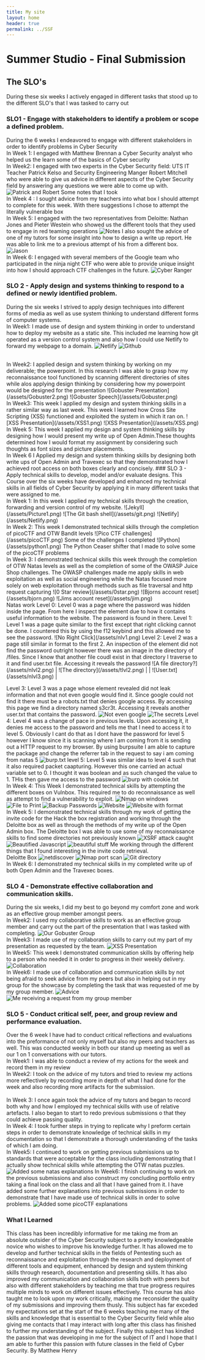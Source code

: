 ```yaml
---
title: My site
layout: home
header: true
permalink: ../SSF
---
```


# Summer Studio - Final Submission

## The SLO's
During these six weeks I actively engaged in different tasks that stood up to the different SLO's that I was tasked to carry out

### SLO1 - Engage with stakeholders to identify a problem or scope a defined problem.
During the 6 weeks I endeavored to engage with different stakeholders in order to identify problems in Cyber Security
<br>
In Week 1: 
I engaged with Matthew Brennan a Cyber Security analyst who helped us the learn some of the basics of Cyber security
<br>
In Week2: 
I engaged with two experts in the Cyber Security field: UTS IT Teacher Patrick Kelso and Security Engineering Manger Robert Mitchell who were able to give us advice in different aspects of the Cyber Security field by answering any questions we were able to come up with.
![Patrick and Robert](/assets/pat.png)
Some notes that I took
<br>
In Week 4 : 
I sought advice from my teachers into what box I should attempt to complete for this week. With there suggestions I chose to attempt the literally vulnerable box
<br>
In Week 5:
I engaged with the two representatives from Deloitte: Nathan Jones and Pieter Westein who showed us the different tools that they used to engage in red teaming operations
 ![Notes ](/assets/notes.png)
 I also sought the advice of one of my tutors for some insight into how to design a write up report. He was able to link me to a previous attempt of his from a different box.
 ![Jason ](/assets/jason.png)
<br>
In Week 6:
I engaged with several members of the Google team who participated in the ninja night CTF who were able to provide unique insight into how I should approach CTF challenges in the future.
 ![Cyber Ranger](/assets/cr.png) 
 
### SLO 2 - Apply design and systems thinking to respond to a defined or newly identified problem.  
During the six weeks I strived to apply design techniques into different forms of media as well as use system thinking to understand different forms of computer systems.
<br>
In Week1:
I made use of design and system thinking in order to understand how to deploy my website as a static site. This included me learning how git operated as a version control system and also how I could use Netlify to forward my webpage to a domain.
![Netlify](/assets/Netlify.png)
![Github](/assets/github.png)

<br>
In Week2:
I applied design and system thinking by working on my deliverable; the powerpoint.  In this research I was able to grasp how my reconnaissance tool functioned by scanning different directories of sites while alos applying design thinking by considering how my powerpoint would be designed for the presentation
![Gobuster Presentation](/assets/Gobuster2.png)
![Gobuster Speech](/assets/Gobuster.png)
<br>
In Week3:
This week I applied my design and system thinking skills in a rather similar way as last week. This week I learned how Cross Site Scripting (XSS) functioned and exploited the system in which it ran on.
![XSS Presentation](/assets/XSS1.png) 
![XSS Presentation](/assets/XSS.png) 
<br>
In Week 5:
This week I applied my design and system thinking skills by designing how I would present my write up of Open Admin.These thoughts determined how I would format my assignment by considering such thoughts as font sizes and picture placements.
<br>
In Week 6 
I Applied my design and system thinking skills by designing both write ups of Open Admin and Travexec so that they demonstrated how I achieved root access on both boxes clearly and concisely.
### SLO 3 - Apply technical skills to develop, model and/or evaluate designs. 
This Course over the six weeks have developed and enhanced my technical skills in all fields of Cyber Security by applying it in many different tasks that were assigned to me.
<br>
In Week 1:
In this week I applied my technical skills through the creation, forwarding and version control of my website.
![Jekyll](/assets/Picture1.png)
![The Git bash shell](/assets/git.png)
![Netlify](/assets/Netlify.png)
<br>
In Week 2:
This week I demonstrated technical skills through the completion of picoCTF and OTW Bandit levels
![Pico CTF challenges](/assets/picoCTF.png)  
Some of the challenges I completed
![Python](/assets/python1.png)
The Python Ceaser shifter that I made to solve some of the picoCTF problems

<br>
In Week 3:
I demonstrated technical skills this week through the completion of OTW Natas levels as well as the completion of some of the OWASP Juice Shop challenges. The OWASP challenges made me apply skills in web exploitation as well as social engineering while the Natas focused more solely on web exploitation through methods such as file traversal and http request capturing
![0 Star review](/assets/0star.png) 
![Bjorns account reset](/assets/bjorn.png)  
![Jims account reset](/assets/jim.png) 
<br>
Natas work
Level 0: Level 0 was a page where the password was hidden inside the page. From here I inspect the element due to how it contains useful information to the website. The password is found in there.
Level 1: Level 1 was a page quite similar to the first except that right clicking cannot be done. I countered this by using the f12 keybind and this allowed me to see the password.
![No Right Click](/assets/nlv1.png)
Level 2: Level 2 was a page still similar in format to the first 2. An inspection of the element did not find the password outright however there was an image in the directory of /files.  Since I know that another file coudl exist in that directory I traverse to it and find user.txt file. Accessing it reveals the password
![A file directory?](/assets/nlvl2.png)
| ![The directory](/assets/tlvl2.png) |  | ![User.txt](/assets/nlvl3.png) |

Level 3: Level 3 was a page whose element revealed did not leak information and that not even google would find it. Since google could not find it there must be a robots.txt that denies google access. By accessing this page we find a directory named s3cr3t. Accessing it reveals another user.txt that contains the password.
![Not even google](/assets/robots.png)
![The secrets](/assets/secret.png)
Level 4: Level 4 was a change of pace in previous levels. Upon accessing it, it denies me access to the password and tells me that I need to access it to level 5. Obviously I cant do that as I dont have the password for level 5 however I know since it is scanning where I am coming from it is sending out a HTTP request to my browser. By using burpsuite I am able to capture the package and change the referrer tab in the request to say i am coming from natas 5
![burp.txt](/assets/burp.png)
level 5: Level 5 was similar idea to level 4 such that it also required packet caapturing. However this one carried an actual variable set to 0. I thought it was boolean and as such changed the value to 1. THis then gave me access to the password
![burp with cookie.txt](/assets/burp2.png)
<br>
In Week 4:
This Week I demonstrated technical skills by attempting the different boxes on Vulnbox. This required me to do reconnaissance as well as attempt to find a vulnerability to exploit.
![Nmap on windows ](/assets/netscan.png) 
![File to Print](/assets/ftp.png) 
![Backup Passwords](/assets/password.png)
![Website](/assets/website.png) 
![Website with format](/assets/website2.png) 
<br>
In Week 5:
I demonstrated technical skills through my work of getting the invite code for the Hack the box registration and working through the Deloitte box as well as through the methods of my write up of the Open Admin box. The Deloitte box I was able to use some of my reconnaissance skills to find some directories not previously known
  ![XSRF attack caught ](/assets/xrsf.png)
  ![Beautified Javascript ](/assets/beauty.png)
  ![beautiful stuff ](/assets/bs.png) 
  Me working through the different things that I found interesting in the invite code retrieval. 
 <br>
 Deloitte Box
 ![netdiscover ](/assets/netscan.png)
 ![Nmap port scan ](/assets/portscan.png)
 ![Git directory ](/assets/git.png)
<br>
In Week 6:
I demonstrated my technical skills in my completed write up of both Open Admin and the Travexec boxes.
### SLO 4 - Demonstrate effective collaboration and communication skills. 
During the six weeks, I did my best to go beyond my comfort zone and work as an effective group member amongst peers.
<br> 
In Week2:
I used my collaborative skills to work as an effective group member and carry out the part of the presentation that I was tasked with completing.
![Our Gobuster Group](/assets/Gobuster3.png)
<br>
In Week3:
I made use of my collaboration skills to carry out my part of my presentation  as requested by the team.
![XSS Presentation](/assets/XSS.png)
<br>
In Week5:
This week I demonstrated communication skills by offering help to a person who needed it in order to progress in their weekly delivery.
![Collaboration ](/assets/help1.png)
<br>
In Week6:
I made use of collaboration and communication skills by not being afraid to seek advice from my peers but also in helping out in my group for the showcase by completing the task that was requested of me by my group member.
![Advice](/assets/advice.png)
![Me receiving a request from my group member](/assets/collab.png)
### SLO 5 - Conduct critical self, peer, and group review and performance evaluation.  
Over the 6 week I have had to conduct critical reflections and evaluations into the preformance of not only myself but also my peers and teachers as well. This was conducted weekly in both our stand up meeting as well as our 1 on 1 conversations with our tutors.
<br>
In Week1:
I was able to conduct a review of my actions for the week and record them in my review
<br>
In Week2:
I took on the advice of my tutors and tried to review my actions more reflectively by recording more in depth of what I had done for the week and also recording more artifacts for the submission.  
<br>
In Week 3:
I once again took the advice of my tutors and began to record both why and how I employed my technical skills with use of relative artefacts. I also began to start to redo previous submissions o that they could achieve passing quality.
<br>
In Week 4:
I took further steps in trying to replicate why I preform certain steps in order to demonstrate knowledge of technical skills in my documentation so that I demonstrate a thorough understanding of the tasks of which I am doing.
<br>
In Week5:
I continued to work on getting previous submissions up to standards that were acceptable for the class including demonstrating that I actually show technical skills while attempting the OTW natas puzzles.
 ![Added some natas explanations](/assets/natas2.png) 
In Week6:
I finish continuing to work on the previous submissions and also construct my concluding portfolio entry taking a final look on the class and all that I have gained from it. I have added some further explanations into previous submissions in order to demonstrate that I have made use of technical skills in order to solve problems.
 ![Added some picoCTF explanations](/assets/pico.png) 

### What I Learned
This class has been incredibly informative for me taking me from an absolute outsider of the Cyber Security subject to a pretty knowledgeable novice who wishes to improve his knowledge further.  It has allowed me to develop and further technical skills in the fields of Pentesting such as reconnaissance and exploitation through the research and deployment of different tools and equipment, enhanced by design and system thinking skills through research, documentation and presenting skills. It has also improved my communication and collaboration skills both with peers but also with different stakeholders by teaching me that true progress requires multiple minds to work on different issues effectively. This course has also taught me to look upon my work critically, making me reconsider the quality of my submissions and improving them thusly. This subject has far exceded my expectations set at the start of the 6 weeks teaching me many of the skills and knowledge that is essential to the Cyber Security field while also giving me contacts that I may interact with long after this class has finished to further my understanding of the subject.  Finally this subject has kindled the passion that was developing in me for the subject of IT and I hope that I am able to further this passion with future classes in the field of Cyber Security. 
By Matthew Henry
